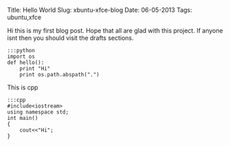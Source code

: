 Title: Hello World
Slug: xbuntu-xfce-blog
Date: 06-05-2013
Tags: ubuntu,xfce

Hi this is my first blog post.
Hope that all are glad with this project. If anyone isnt then you should visit the drafts sections.

	:::python 
	import os
	def hello():
		print "Hi"
		print os.path.abspath(".")

This is cpp

	:::cpp
	#include<iostream>
	using namespace std;
	int main()
	{
		cout<<"Hi";
	}
